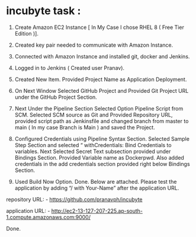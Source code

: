 # incubyte task :


1) Create Amazon EC2 Instance [ In My Case I chose RHEL 8 ( Free Tier Edition )].

2) Created key pair needed to communicate with Amazon Instance.

3) Connected with Amazon Instance and installed git, docker and Jenkins.

4) Logged in to Jenkins ( Created user Pranav).

5) Created New Item. Provided Project Name as Application Deployment.

6) On Next Window Selected GitHub Project and Provided Git Project URL under the GitHub Project Section.

7) Next Under the Pipeline Section Selected Option Pipeline Script from SCM. Selected SCM source as Git and Provided Repository URL, provided script path as Jenkinsfile and changed branch from master to main ( In my case Branch is Main ) and saved the Project.

8) Configured Credentials using Pipeline Syntax Section. Selected Sample Step Section and selected 
 “ withCredentials: Bind Credentials to variables. Next Selected Secret Text subsection provided under Bindings Section. Provided Variable name as Dockerpwd. Also added credentials in the add credentials section provided right below Bindings Section.

9) Used Build Now Option. Done. Below are attached. Please test the application by adding “/ with Your-Name” after the application URL.


repository URL: - https://github.com/pranavph/incubyte
 
 
application URL: - http://ec2-13-127-207-225.ap-south-1.compute.amazonaws.com:9000/
  
 Done.

